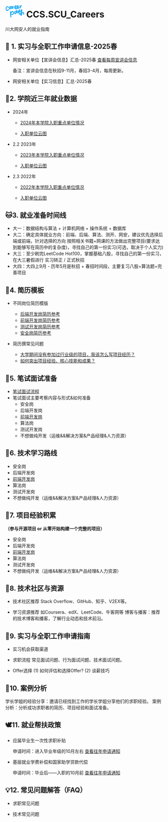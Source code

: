 # <img src="./2data_history/title.png" alt="Logo" width="60" height="40"> CCS.SCU_Careers
川大网安人的就业指南

## 🚀 1. 实习与全职工作申请信息-2025春
- 网安相关单位【宣讲会信息】汇总-2025春
[查看每周宣讲会信息](https://docs.qq.com/sheet/DSmpVa0poZURRbXlz?tab=BB08J2)

    备注：宣讲会信息在秋招9-11月，春招3-4月，每周更新。

- 网安相关单位【实习信息】汇总-2025春



## 🐅2. 学院近三年就业数据

- 2024年
   - [2024年本学院入职重点单位情况](./2data_history/2024employment_dis.png)

   - [入职单位云图](./2data_history/2024employer.png)


- 2.2 2023年
   - [2023年本学院入职重点单位情况]()

   - [入职单位云图]()

- 2.3 2022年
   - [2022年本学院入职重点单位情况]()

   - [入职单位云图]()

## 🐱3. 就业准备时间线

- 大一：数据结构与算法 + 计算机网络 + 操作系统 + 数据库
- 大二：确定具体就业方向：前端、后端、算法、测开、网安，建议优先选择后端或前端，针对选择的方向 按照相关书籍+网课的方法做出完整项目(要求达到能够写在简历中的复杂度)，寻找自己的第一份实习(可选，取决于个人实力)
- 大三：至少刷完LeetCode Hot100，掌握基础八股，寻找自己的第一份实习，在大三暑假进行 实习转正 / 正式秋招
- 大四：大四上9月 - 历年5月是秋招 + 春招时间段，主要复习八股+算法题+完善项目

## 🐻4. 简历模板
- 不同岗位简历模版

  - [后端开发岗简历参考](./4cv/back_end_cv.md)
  - [前端开发岗简历参考](./4cv/front_end_cv.md)
  - [测试开发岗简历参考](./4cv/test_cv.md)
  - [安全岗简历参考](./4cv/security_cv.md)



- 简历撰常见问题
  - [大学期间没有参加过行业级的项目，我该怎么写项目经历？](./4cv/question1.md)
  - [如何突出项目经验、核心技能和成果？](./4cv/question2.md)

## 🐇5. 笔试面试准备

- [笔试面试流程](./5prepare/process.md)
- 笔试面试主要考察内容与形式&如何准备
  - 安全岗
  - 后端开发岗
  - [前端开发岗](./5prepare/front_end_pre.md)
  - 算法岗
  - 测试开发岗
  - 不想做纯开发（运维&&解决方案&产品经理&人力资源）


## 🐳6. 技术学习路线
- 安全岗
- 后端开发岗
- [前端开发岗](./6roadmap/front_end_roadmap.md)
- 算法岗
- 测试开发岗
- 不想做纯开发（运维&&解决方案&产品经理&人力资源）


## 🐼7. 项目经验积累
**（参与开源项目 or 从零开始构建一个完整的项目）**

- 安全岗
- 后端开发岗
- [前端开发岗](./7project/front_end_project.md)
- 算法岗
- 测试开发岗
- 不想做纯开发（运维&&解决方案&产品经理&人力资源）

## 🐝8. 技术社区与资源

- 技术社区推荐
  Stack Overflow、GitHub、知乎、V2EX等。

- 学习资源推荐
  如Coursera、edX、LeetCode、牛客网等
  博客与播客：推荐的技术博客和播客，了解行业动态和技术前沿。

## 🐧9. 实习与全职工作申请指南

- 实习机会获取渠道

- 求职流程
常见面试问题、行为面试问题、技术面试问题。

- Offer选择
(1) 如何评估和选择Offer?
(2) 谈薪技巧

## 🐠10. 案例分析
学长学姐的经验分享：邀请已经找到工作的学长学姐分享他们的求职经验。
案例分析：分析成功求职者的简历、项目经验和面试准备。

## 🕊️11. 就业帮扶政策
- 应届毕业生一次性求职补贴

   申请时间：进入毕业年级的10月左右
   [查看往年申请通知](https://jy.scu.edu.cn/index/index/newsdetail.html?data=MDAwMDAwMDAwMJG6n3_Ed6imi4qQtMeen5qKuLbSyGHRp7ugzc-GnZ2skMx9ZMN4gtKLipCwxKF0lZC5sq-0gqJv)
   
- 基层就业学费补偿和国家助学贷款代偿

   申请时间：毕业后——入职的10月前
  [查看往年申请通知](https://xgb.scu.edu.cn/info/1003/4158.htm)


## 💡12. 常见问题解答（FAQ）
- 求职常见问题
<!--如何准备笔试、面试中如何表现、如何处理Offer等。-->
- 技术常见问题
<!-- 如何学习新技术、如何解决项目中的技术难题等。-->

<!--
### 自我介绍

### 技术面经验

- 八股场景题：
  - 后端参考：<https://javaguide.cn/> + <https://xiaolincoding.com>
- 手撕算法题：
  - 推荐跟着下列教程刷LeetCode : <https://labuladong.online/algo/intro/how-to-learn-algorithms/>
  - 如何练好手撕算法 ：三部分，刷LeetCode，Hot100/面试150积累的基础 + 刷你面试的公司的历史题库 + 刷Google上搜到的公司近年的算法手撕题面经
  - 刷LeetCode公式 ： 拿到题先思考暴力解，如果3min内想不到暴力解就直接去看题解，如果想到了暴力解就想优化解，如果5min内想不出优化解也直接去看题解，LeetCode并非比拼智商，而是比拼熟练度，不要通过死磕一个小时某道题目来试图证明自己有多努力，这是无效时间。
  - **对于重要或有难度的题目，隔一段时间重新练习**

### HR面经验-->



